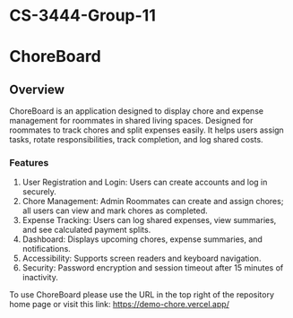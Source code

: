 # CS-3444-Group-11
# ChoreBoard

## Overview

ChoreBoard is an application designed to display chore and expense management for roommates in shared living spaces. Designed for roommates to track chores and split expenses easily. It helps users assign tasks, rotate responsibilities, track completion, and log shared costs.

### Features
1. User Registration and Login: Users can create accounts and log in securely.
2. Chore Management: Admin Roommates can create and assign chores; all users can view and mark chores as completed.
3. Expense Tracking: Users can log shared expenses, view summaries, and see calculated payment splits.
4. Dashboard: Displays upcoming chores, expense summaries, and notifications.
5. Accessibility: Supports screen readers and keyboard navigation.
6. Security: Password encryption and session timeout after 15 minutes of inactivity.


To use ChoreBoard please use the URL in the top right of the repository home page or visit this link:
https://demo-chore.vercel.app/
